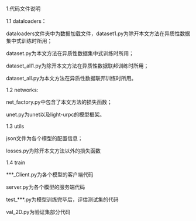1.代码文件说明

1.1 dataloaders：

dataloaders文件夹中为数据加载文件，dataset1.py为除开本文方法在异质性数据集中式训练时所用；

dataset.py为本文方法在异质性数据集中式训练时所用；

dataset_all1.py为除开本文方法在异质性数据联邦训练时所用；

dataset_all.py为本文方法在异质性数据联邦训练时所用。

1.2 networks:

net_factory.py中包含了本文方法的损失函数；

unet.py为unet以及light-urpc的模型框架。

1.3 utils

json文件为各个模型的配置信息；

losses.py为除开本文方法以外的损失函数

1.4 train

***_Client.py为各个模型的客户端代码

server.py为各个模型的服务端代码

test_***.py为模型训练完毕后，评估测试集的代码

val_2D.py为验证集部分代码


